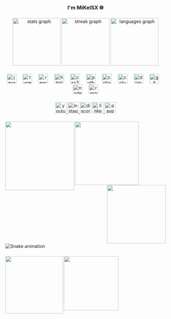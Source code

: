 <h3 align="center">I'm MiKelSX 🌐</h3>

###

<div align="center">
  <img src="https://github-readme-stats.vercel.app/api?username=MiKelSX&hide_title=false&hide_rank=false&show_icons=true&include_all_commits=true&count_private=false&disable_animations=false&theme=github_dark&locale=en&hide_border=false" height="150" alt="stats graph"  />
  <img src="https://streak-stats.demolab.com?user=MiKelSX&locale=en&mode=daily&theme=dracula&hide_border=true&border_radius=5" height="150" alt="streak graph"  />
  <img src="https://github-readme-stats.vercel.app/api/top-langs?username=MiKelSX&locale=en&hide_title=false&layout=compact&card_width=320&langs_count=8&theme=nightowl&hide_border=true" height="150" alt="languages graph"  />
</div>

###

<div align="center">
  <img src="https://cdn.jsdelivr.net/gh/devicons/devicon/icons/javascript/javascript-original.svg" height="30" alt="javascript logo"  />
  <img width="12" />
  <img src="https://cdn.jsdelivr.net/gh/devicons/devicon/icons/typescript/typescript-original.svg" height="30" alt="typescript logo"  />
  <img width="12" />
  <img src="https://cdn.jsdelivr.net/gh/devicons/devicon/icons/react/react-original.svg" height="30" alt="react logo"  />
  <img width="12" />
  <img src="https://cdn.jsdelivr.net/gh/devicons/devicon/icons/html5/html5-original.svg" height="30" alt="html5 logo"  />
  <img width="12" />
  <img src="https://cdn.jsdelivr.net/gh/devicons/devicon/icons/css3/css3-original.svg" height="30" alt="css3 logo"  />
  <img width="12" />
  <img src="https://cdn.jsdelivr.net/gh/devicons/devicon/icons/python/python-original.svg" height="30" alt="python logo"  />
  <img width="12" />
  <img src="https://cdn.jsdelivr.net/gh/devicons/devicon/icons/csharp/csharp-original.svg" height="30" alt="csharp logo"  />
  <img width="12" />
  <img src="https://cdn.jsdelivr.net/gh/devicons/devicon/icons/cplusplus/cplusplus-original.svg" height="30" alt="cplusplus logo"  />
  <img width="12" />
  <img src="https://cdn.jsdelivr.net/gh/devicons/devicon/icons/django/django-plain.svg" height="30" alt="django logo"  />
  <img width="12" />
  <img src="https://cdn.jsdelivr.net/gh/devicons/devicon/icons/git/git-original.svg" height="30" alt="git logo"  />
  <img width="12" />
  <img src="https://cdn.jsdelivr.net/gh/devicons/devicon/icons/nodejs/nodejs-original.svg" height="30" alt="nodejs logo"  />
  <img width="12" />
  <img src="https://cdn.jsdelivr.net/gh/devicons/devicon/icons/raspberrypi/raspberrypi-original.svg" height="30" alt="raspberrypi logo"  />
</div>

###

<div align="center">
  <a href="https://www.youtube.com/@mikelsx5458" target="_blank">
    <img src="https://img.shields.io/static/v1?message=MiKelSX&logo=youtube&label=&color=FF0000&logoColor=white&labelColor=&style=for-the-badge" height="35" alt="youtube logo"  />
  </a>
  <a href="https://www.instagram.com/mikelsx_official/" target="_blank">
    <img src="https://img.shields.io/static/v1?message=Instagram&logo=instagram&label=&color=E4405F&logoColor=white&labelColor=&style=for-the-badge" height="35" alt="instagram logo"  />
  </a>
  <img src="https://img.shields.io/static/v1?message=6256&logo=discord&label=MiKelSX&color=7289DA&logoColor=white&labelColor=&style=for-the-badge" height="35" alt="discord logo"  />
  <a href="https://www.linkedin.com/in/miguel-cornejo-04b45a2a6/" target="_blank">
    <img src="https://img.shields.io/static/v1?message=LinkedIn&logo=linkedin&label=&color=0077B5&logoColor=white&labelColor=&style=for-the-badge" height="35" alt="linkedin logo"  />
  </a>
  <a href="https://www.paypal.com/paypalme/MiKelSX" target="_blank">
    <img src="https://img.shields.io/static/v1?message=PayPal&logo=paypal&label=&color=00457C&logoColor=white&labelColor=&style=for-the-badge" height="35" alt="paypal logo"  />
  </a>
</div>

###

<img align="left" height="216" src="https://media.giphy.com/media/scZPhLqaVOM1qG4lT9/giphy.gif?cid=790b7611ys9thfab8mz16dhg1ul02gvn9hc6kjzd93vvxja9&ep=v1_gifs_search&rid=giphy.gif&ct=g"  />

###

<img align="left" height="200" src="https://media.giphy.com/media/wcgn5fVDjvR7pdvz4C/giphy.gif?cid=ecf05e470q9pc3xegij7rmeuuamtd2bicrz28zozs0drau5x&ep=v1_gifs_search&rid=giphy.gif&ct=g"  />

###

<img align="right" height="184" src="https://media.giphy.com/media/CXnj3jCwvETngjy11B/giphy.gif?cid=ecf05e47haujpumu3qabpe61o2xkj7p1rv0kg7gwc4ht507g&ep=v1_gifs_search&rid=giphy.gif&ct=g"  />

###

<br clear="both">

<img src="https://raw.githubusercontent.com/MiKelSX/MiKelSX/output/snake.svg" alt="Snake animation" />

###

<img align="left" height="181" src="https://media.giphy.com/media/Qn74oPyaKYBpVWdA7t/giphy.gif?cid=ecf05e47f4mwf7h68ci4vglgpbnhl288l1oyh576uacqbedg&ep=v1_gifs_search&rid=giphy.gif&ct=g"  />

###

<img align="left" height="171" src="https://media.giphy.com/media/UIN7Andwh7kDZGUvmt/giphy.gif?cid=790b76112zvnk9xp012gkyaa9ydbrdo0mw260yxxeheqpiqa&ep=v1_gifs_search&rid=giphy.gif&ct=g"  />

###
